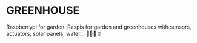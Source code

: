 # GREENHOUSE
Raspberrypi for garden.
Raspis for garden and greenhouses with sensors, actuators, solar panels, water... 
🌱🌾🍅🫑
